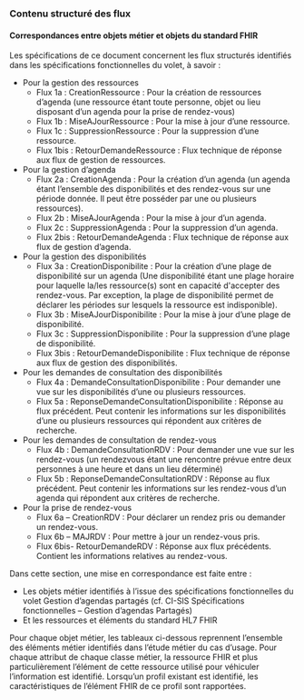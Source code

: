 ### Contenu structuré des flux

#### Correspondances entre objets métier et objets du standard FHIR

Les spécifications de ce document concernent les flux structurés identifiés dans les spécifications fonctionnelles du
volet, à savoir :

* Pour la gestion des ressources
  * Flux 1a : CreationRessource : Pour la création de ressources d’agenda (une ressource étant toute personne, objet ou lieu disposant d’un agenda pour la prise de rendez-vous)
  * Flux 1b : MiseAJourRessource : Pour la mise à jour d’une ressource.
  * Flux 1c : SuppressionRessource : Pour la suppression d’une ressource.
  * Flux 1bis : RetourDemandeRessource : Flux technique de réponse aux flux de gestion de ressources.
* Pour la gestion d’agenda
  * Flux 2a : CreationAgenda : Pour la création d’un agenda (un agenda étant l’ensemble des disponibilités et des rendez-vous sur une période donnée. Il peut être posséder par une ou plusieurs ressources).
  * Flux 2b : MiseAJourAgenda : Pour la mise à jour d’un agenda.
  * Flux 2c : SuppressionAgenda : Pour la suppression d’un agenda.
  * Flux 2bis : RetourDemandeAgenda : Flux technique de réponse aux flux de gestion d’agenda.
* Pour la gestion des disponibilités
  * Flux 3a : CreationDisponibilite : Pour la création d’une plage de disponibilité sur un agenda (Une disponibilité étant une plage horaire pour laquelle la/les ressource(s) sont en capacité d'accepter des rendez-vous. Par exception, la plage de disponibilité permet de déclarer les périodes sur lesquels la ressource est indisponible).
  * Flux 3b : MiseAJourDisponibilite : Pour la mise à jour d’une plage de disponibilité.
  * Flux 3c : SuppressionDisponibilite : Pour la suppression d’une plage de disponibilité.
  * Flux 3bis : RetourDemandeDisponibilite : Flux technique de réponse aux flux de gestion des disponibilités.
* Pour les demandes de consultation des disponibilités
  * Flux 4a : DemandeConsultationDisponibilite : Pour demander une vue sur les disponibilités d’une ou plusieurs ressources.
  * Flux 5a : ReponseDemandeConsultationDisponibilite : Réponse au flux précédent. Peut contenir les informations sur les disponibilités d’une ou plusieurs ressources qui répondent aux critères de recherche.
* Pour les demandes de consultation de rendez-vous
  * Flux 4b : DemandeConsultationRDV : Pour demander une vue sur les rendez-vous (un rendezvous étant une rencontre prévue entre deux personnes à une heure et dans un lieu déterminé)
  * Flux 5b : ReponseDemandeConsultationRDV : Réponse au flux précédent. Peut contenir les informations sur les rendez-vous d’un agenda qui répondent aux critères de recherche.
* Pour la prise de rendez-vous
  * Flux 6a – CreationRDV : Pour déclarer un rendez pris ou demander un rendez-vous.
  * Flux 6b – MAJRDV : Pour mettre à jour un rendez-vous pris.
  * Flux 6bis- RetourDemandeRDV : Réponse aux flux précédents. Contient les informations relatives au rendez-vous.

Dans cette section, une mise en correspondance est faite entre :

* Les objets métier identifiés à l’issue des spécifications fonctionnelles du volet Gestion d’agendas partagés (cf. CI-SIS Spécifications fonctionnelles – Gestion d’agendas Partagés)
* Et les ressources et éléments du standard HL7 FHIR

Pour chaque objet métier, les tableaux ci-dessous reprennent l’ensemble des éléments métier identifiés dans l’étude métier du cas d’usage. Pour chaque attribut de chaque classe métier, la ressource FHIR et plus particulièrement l’élément de cette ressource utilisé pour véhiculer l’information est identifié. Lorsqu’un profil existant est identifié, les caractéristiques de l’élément FHIR de ce profil sont rapportées.
